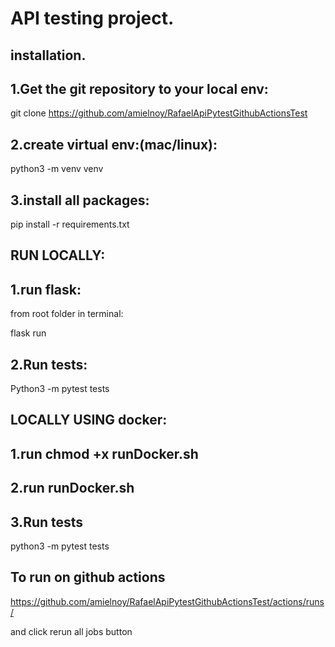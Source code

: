 # API testing project.


## installation.
## 1.Get the git repository to your local env:

git clone https://github.com/amielnoy/RafaelApiPytestGithubActionsTest 

## 2.create virtual env:(mac/linux):

python3 -m venv venv

## 3.install all packages:

pip install -r requirements.txt


## RUN LOCALLY:

## 1.run flask:

from root folder in terminal: 

flask run

## 2.Run tests:

Python3 -m pytest tests

## LOCALLY USING docker:

## 1.run chmod +x runDocker.sh

## 2.run runDocker.sh 

## 3.Run tests

python3 -m pytest tests

## To run on github actions 
https://github.com/amielnoy/RafaelApiPytestGithubActionsTest/actions/runs/

and click rerun all jobs button
